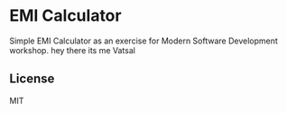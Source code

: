 # EMI Calculator

Simple EMI Calculator as an exercise for Modern Software Development workshop.
hey there its me Vatsal

## License

MIT
